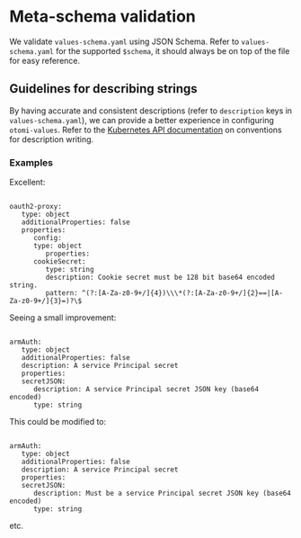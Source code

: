 # Meta-schema validation

We validate `values-schema.yaml` using JSON Schema. Refer to `values-schema.yaml` for the supported `$schema`, it should always be on top of the file for easy reference.

## Guidelines for describing strings

By having accurate and consistent descriptions (refer to `description` keys in `values-schema.yaml`), we can provide a better experience in configuring `otomi-values`. Refer to the [Kubernetes API documentation](https://github.com/kubernetes/community/blob/master/contributors/devel/sig-architecture/api-conventions.md#validation) on conventions for description writing.

### Examples

Excellent:

```

oauth2-proxy:
   type: object
   additionalProperties: false
   properties:
      config:
      type: object
         properties:
      cookieSecret:
         type: string
         description: Cookie secret must be 128 bit base64 encoded string.
         pattern: ^(?:[A-Za-z0-9+/]{4})\\\*(?:[A-Za-z0-9+/]{2}==|[A-Za-z0-9+/]{3}=)?\$

```

Seeing a small improvement:

```

armAuth:
   type: object
   additionalProperties: false
   description: A service Principal secret
   properties:
   secretJSON:
      description: A service Principal secret JSON key (base64 encoded)
      type: string

```

This could be modified to:

```

armAuth:
   type: object
   additionalProperties: false
   description: A service Principal secret
   properties:
   secretJSON:
      description: Must be a service Principal secret JSON key (base64 encoded)
      type: string

```

etc.
